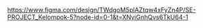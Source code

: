 https://www.figma.com/design/TWdgoM5plAZtqw4xFyZn4P/SE-PROJECT_Kelompok-5?node-id=0-1&t=XNyiGnhQvs6TkU64-1
